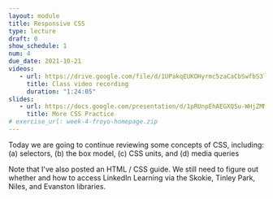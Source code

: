 ```yaml
---
layout: module
title: Responsive CSS
type: lecture
draft: 0
show_schedule: 1
num: 4
due_date: 2021-10-21
videos: 
   - url: https://drive.google.com/file/d/1UPakqEUKOHyrmc5zaCaCbSwfbS3l132l/view?usp=sharing
     title: Class video recording
     duration: "1:24:05"
slides:
   - url: https://docs.google.com/presentation/d/1pRUnpEhAEGXQSu-WHjZMMZIINYLU4Cp_XAOwMtUn_xY/edit?usp=sharing
     title: More CSS Practice
# exercise_url: week-4-froyo-homepage.zip
---
```


Today we are going to continue reviewing some concepts of CSS, including: (a) selectors, (b) the box model, (c) CSS units, and (d) media queries

Note that I've also posted an HTML / CSS guide. We still need to figure out whether and how to access LinkedIn Learning via the Skokie, Tinley Park, Niles, and Evanston libraries.
